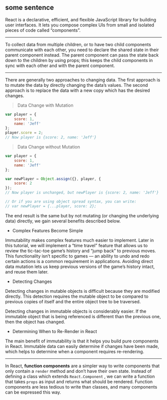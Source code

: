 ## some sentence

React is a declarative, efficient, and flexible JavaScript library for building user interfaces. It lets you compose complex UIs from small and isolated pieces of code called “components”.

---

To collect data from multiple children, or to have two child components communicate with each other, you need to declare the shared state in their parent component instead. The parent component can pass the state back down to the children by using props; this keeps the child components in sync with each other and with the parent component.

---

There are generally two approaches to changing data. The first approach is to mutate the data by directly changing the data’s values. The second approach is to replace the data with a new copy which has the desired changes.

> Data Change with Mutation

```js
var player = {
    score: 1,
    name: 'Jeff'
};
player.score = 2;
// Now player is {score: 2, name: 'Jeff'}
```

> Data Change without Mutation

```js
var player = {
    score: 1,
    name: 'Jeff'
};

var newPlayer = Object.assign({}, player, {
    score: 2
});
// Now player is unchanged, but newPlayer is {score: 2, name: 'Jeff'}

// Or if you are using object spread syntax, you can write:
// var newPlayer = {...player, score: 2};
```

The end result is the same but by not mutating (or changing the underlying data) directly, we gain several benefits described below.

* Complex Features Become Simple

Immutability makes complex features much easier to implement. Later in this tutorial, we will implement a “time travel” feature that allows us to review the tic-tac-toe game’s history and “jump back” to previous moves. This functionality isn’t specific to games — an ability to undo and redo certain actions is a common requirement in applications. Avoiding direct data mutation lets us keep previous versions of the game’s history intact, and reuse them later.

* Detecting Changes

Detecting changes in mutable objects is difficult because they are modified directly. This detection requires the mutable object to be compared to previous copies of itself and the entire object tree to be traversed.

Detecting changes in immutable objects is considerably easier. If the immutable object that is being referenced is different than the previous one, then the object has changed.

* Determining When to Re-Render in React

The main benefit of immutability is that it helps you build pure components in React. Immutable data can easily determine if changes have been made, which helps to determine when a component requires re-rendering.

---

In React, **function components** are a simpler way to write components that only contain a `render` method and don’t have their own state. Instead of defining a class which extends `React.Component` , we can write a function that takes `props` as input and returns what should be rendered. Function components are less tedious to write than classes, and many components can be expressed this way.
